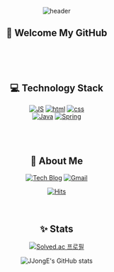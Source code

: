 <div align='center'>

![header](https://capsule-render.vercel.app/api?type=waving&color=&height=230&section=header&text=JJongE's%20GitHub&fontSize=75&fontColor=FFFFFF)
  
##  💬 Welcome My GitHub
<br><br><br>
## 💻 Technology Stack


[![JS](https://img.shields.io/badge/JavaScript-F7DF1E?style=flat-square&logo=JavaScript&logoColor=black)]()
  [![html](https://img.shields.io/badge/Html-E34F26?style=flat-square&logo=Html5&logoColor=white)]()
  [![css](https://img.shields.io/badge/CSS-1572B6?style=flat-square&logo=CSS3&logoColor=white)]()
<br>
[![Java](https://img.shields.io/badge/Java-007396?style=flat-square&logo=Java&logoColor=white)]()
[![Spring](https://img.shields.io/badge/Spring-6DB33F?style=flat-square&logo=Spring&logoColor=white)]()
<br>
<br><br><br>

## 🧑 About Me

  
[![Tech Blog](https://img.shields.io/badge/Blog-FF5722?style=flat-square&logo=blogger&logoColor=white)](https://jjdevelop.tistory.com/) [![Gmail](https://img.shields.io/badge/Gmail-EA4335?style=flat-square&logo=Gmail&logoColor=white)](mailto:dlguswhd00110011@gmail.com)

  
[![Hits](https://hits.seeyoufarm.com/api/count/incr/badge.svg?url=https%3A%2F%2Fgithub.com%2DevelopJJong)](https://hits.seeyoufarm.com) 
<br><br><br>
## ✨ Stats


[![Solved.ac
프로필](http://mazassumnida.wtf/api/v2/generate_badge?boj=hyunjong0102)](https://solved.ac/hyunjong0102)

  ![JJongE's GitHub stats](https://github-readme-stats.vercel.app/api?username=DevelopJJong&show_icons=true)
    
</div>
